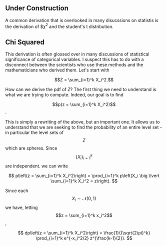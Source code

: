 ## Under Construction

A common derivation that is overlooked in many disucssions on statistis is the derivation of $$\chi^2$ and the student's t distribution.

## Chi Squared

This derivation is often glossed over in many discussions of statistical significance of categorical variables. I suspect this has to do with a disconnect between the scientists who use these methods and the mathematicians who derived them. Let's start with 

$$Z = \sum_{i=1}^k X_i^2.$$

How can we derive the pdf of $Z$? The first thing we need to understand is what we are trying to compute. Indeed, our goal is to find

$$p(z = \sum_{i=1}^k X_i^2)$$. 

This is simply a rewriting of the above, but an important one. It allows us to understand that we are seeking to find the probability of an entire level set - in particular the level sets of $$Z$$ which are spheres. Since $$\{X_i\}_{i=1}^k$$ are independent. we can write

$$ p\left(z = \sum_{i=1}^k X_i^2\right) = \prod_{i=1}^k p\left(X_i \big \lvert \sum_{i=1}^k X_i^2 = z\right). $$

Since each $$X_i \sim \mathcal{N}(0,1)$$ we have, letting $$z = \sum_{i=1}^k x_i^2$$,

$$ dp\left(z = \sum_{i=1}^k X_i^2\right) = \frac{1}{(\sqrt{2\pi}^k} \prod_{i=1}^k e^{-x_i^2/2} z^{\frac{k-1}{2}}. $$

